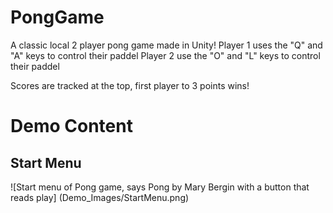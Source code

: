# PongGame
A classic local 2 player pong game made in Unity!
Player 1 uses the "Q" and "A" keys to control their paddel
Player 2 use the "O" and "L" keys to control their paddel

Scores are tracked at the top, first player to 3 points wins!

# Demo Content

## Start Menu
![Start menu of Pong game, says Pong by Mary Bergin with a button that reads play]
(Demo_Images/StartMenu.png)
